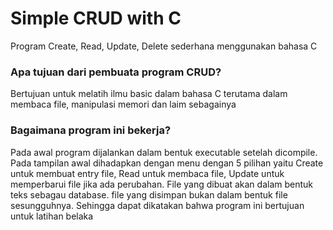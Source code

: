 # Simple CRUD with C
Program Create, Read, Update, Delete sederhana menggunakan bahasa C

### Apa tujuan dari pembuata program CRUD?
Bertujuan untuk melatih ilmu basic dalam bahasa C terutama dalam membaca file, manipulasi memori dan laim sebagainya

### Bagaimana program ini bekerja?
Pada awal program dijalankan dalam bentuk executable setelah dicompile. Pada tampilan awal dihadapkan dengan menu dengan 5 pilihan yaitu Create untuk membuat entry file, Read untuk membaca file, Update untuk memperbarui file jika ada perubahan. File yang dibuat akan dalam bentuk teks sebagau database. file yang disimpan bukan dalam bentuk file sesungguhnya. Sehingga dapat dikatakan bahwa program ini bertujuan untuk latihan belaka
